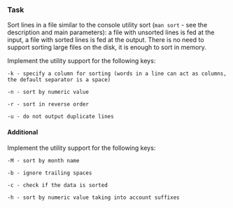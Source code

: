 ### Task

Sort lines in a file similar to the console utility sort (`man sort` - see the description and main parameters): a file with unsorted lines is fed at the input, a file with sorted lines is fed at the output. There is no need to support sorting large files on the disk, it is enough to sort in memory.

Implement the utility support for the following keys:

    -k - specify a column for sorting (words in a line can act as columns, the default separator is a space)

    -n - sort by numeric value

    -r - sort in reverse order

    -u - do not output duplicate lines

#### Additional

Implement the utility support for the following keys:

    -M - sort by month name

    -b - ignore trailing spaces

    -c - check if the data is sorted

    -h - sort by numeric value taking into account suffixes
